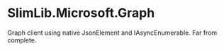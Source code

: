 # SlimLib.Microsoft.Graph

Graph client using native JsonElement and IAsyncEnumerable. Far from complete.
